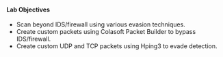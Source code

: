 #### Lab Objectives
- Scan beyond IDS/firewall using various evasion techniques.
- Create custom packets using Colasoft Packet Builder to bypass IDS/firewall.
- Create custom UDP and TCP packets using Hping3 to evade detection.